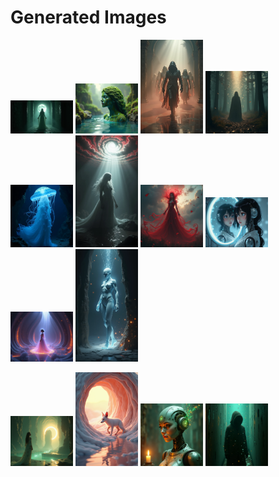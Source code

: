 # Generated Images



<img src="2025_06_19_01.png" width="100"/> <img src="2025_06_19_02.png" width="100"/> <img src="2025_06_19_03.png" width="100"/> <img src="2025_06_19_04.png" width="100"/> <img src="2025_06_19_05.png" width="100"/> <img src="2025_06_19_06.png" width="100"/> <img src="2025_06_19_07.png" width="100"/> <img src="2025_06_19_08.png" width="100"/> <img src="2025_06_19_09.png" width="100"/> <img src="2025_06_19_10.png" width="100"/>

<img src="2025_06_19_11.png" width="100"/> <img src="2025_06_19_12.png" width="100"/> <img src="2025_06_19_13.png" width="100"/> <img src="2025_06_19_14.png" width="100"/>